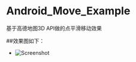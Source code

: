 # Android_Move_Example
基于高德地图3D API做的点平滑移动效果
 
 
##效果图如下：

 * ![Screenshot](https://raw.githubusercontent.com/amapapi/Android_Move_Example/master/pic/move.gif)
 
